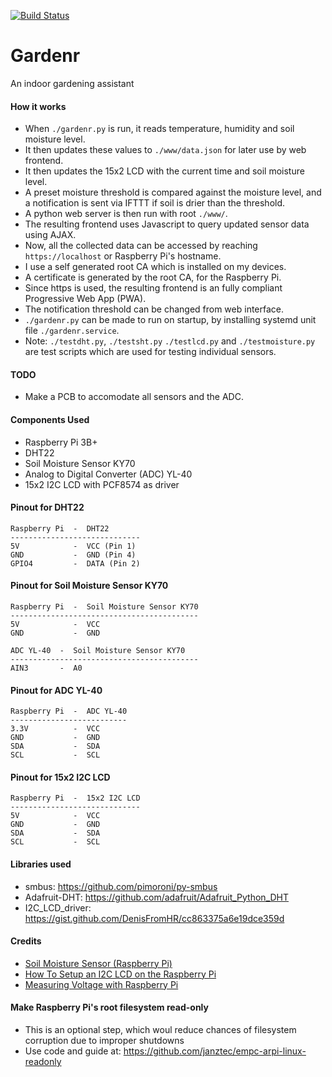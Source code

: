 [![Build Status](https://travis-ci.org/ameer1234567890/gardenr.svg?branch=master)](https://travis-ci.org/ameer1234567890/gardenr)

# Gardenr
An indoor gardening assistant

#### How it works
* When `./gardenr.py` is run, it reads temperature, humidity and soil moisture level.
* It then updates these values to `./www/data.json` for later use by web frontend.
* It then updates the 15x2 LCD with the current time and soil moisture level.
* A preset moisture threshold is compared against the moisture level, and a notification is sent via IFTTT if soil is drier than the threshold.
* A python web server is then run with root `./www/`.
* The resulting frontend uses Javascript to query updated sensor data using AJAX.
* Now, all the collected data can be accessed by reaching `https://localhost` or Raspberry Pi's hostname.
* I use a self generated root CA which is installed on my devices.
* A certificate is generated by the root CA, for the Raspberry Pi.
* Since https is used, the resulting frontend is an fully compliant Progressive Web App (PWA).
* The notification threshold can be changed from web interface.
* `./gardenr.py` can be made to run on startup, by installing systemd unit file `./gardenr.service`.
* Note: `./testdht.py`, `./testsht.py` `./testlcd.py` and `./testmoisture.py` are test scripts which are used for testing individual sensors.

#### TODO
* Make a PCB to accomodate all sensors and the ADC.

#### Components Used
* Raspberry Pi 3B+
* DHT22
* Soil Moisture Sensor KY70
* Analog to Digital Converter (ADC) YL-40
* 15x2 I2C LCD with PCF8574 as driver

#### Pinout for DHT22
```
Raspberry Pi  -  DHT22
-----------------------------
5V            -  VCC (Pin 1)
GND           -  GND (Pin 4)
GPIO4         -  DATA (Pin 2)
```

#### Pinout for Soil Moisture Sensor KY70
```
Raspberry Pi  -  Soil Moisture Sensor KY70
------------------------------------------
5V            -  VCC
GND           -  GND

ADC YL-40  -  Soil Moisture Sensor KY70
------------------------------------------
AIN3       -  A0
```

#### Pinout for ADC YL-40
```
Raspberry Pi  -  ADC YL-40
--------------------------
3.3V          -  VCC
GND           -  GND
SDA           -  SDA
SCL           -  SCL
```

#### Pinout for 15x2 I2C LCD
```
Raspberry Pi  -  15x2 I2C LCD
-----------------------------
5V            -  VCC
GND           -  GND
SDA           -  SDA
SCL           -  SCL
```

#### Libraries used
* smbus: https://github.com/pimoroni/py-smbus
* Adafruit-DHT: https://github.com/adafruit/Adafruit_Python_DHT
* I2C_LCD_driver: https://gist.github.com/DenisFromHR/cc863375a6e19dce359d

#### Credits
* [Soil Moisture Sensor (Raspberry Pi)](https://www.instructables.com/id/Soil-Moisture-Sensor-Raspberry-Pi/)
* [How To Setup an I2C LCD on the Raspberry Pi](http://www.circuitbasics.com/raspberry-pi-i2c-lcd-set-up-and-programming/)
* [Measuring Voltage with Raspberry Pi](http://www.diyblueprints.net/measuring-voltage-with-raspberry-pi/)

#### Make Raspberry Pi's root filesystem read-only
* This is an optional step, which woul reduce chances of filesystem corruption due to improper shutdowns
* Use code and guide at: https://github.com/janztec/empc-arpi-linux-readonly
